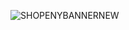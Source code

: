 ![SHOPENYBANNERNEW](https://github.com/user-attachments/assets/0a0a41fe-6102-4d21-b1c3-3e16fd858816)
